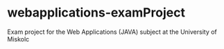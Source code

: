 # webapplications-examProject
Exam project for the Web Applications (JAVA) subject at the University of Miskolc
